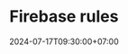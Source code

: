 ---
categories:
- tips
date: "2024-07-17T09:30:00+07:00"
description: We will learn how to expose your local development using bore as ngrok open source alternative
draft: true
# resources:
# - name: dispenser
#   src: images/dispenser.jpeg
# - name: teko-listrik
#   src: images/teko-listrik.jpeg
# - name: teko
#   src: images/teko.jpeg
# - name: kompor-camping
#   src: images/kompor-camping.jpeg
# - name: teko-camping
#   src: images/teko-camping.jpeg
tags:
- firebase
- rule
- tips
title: "Firebase rules"
---